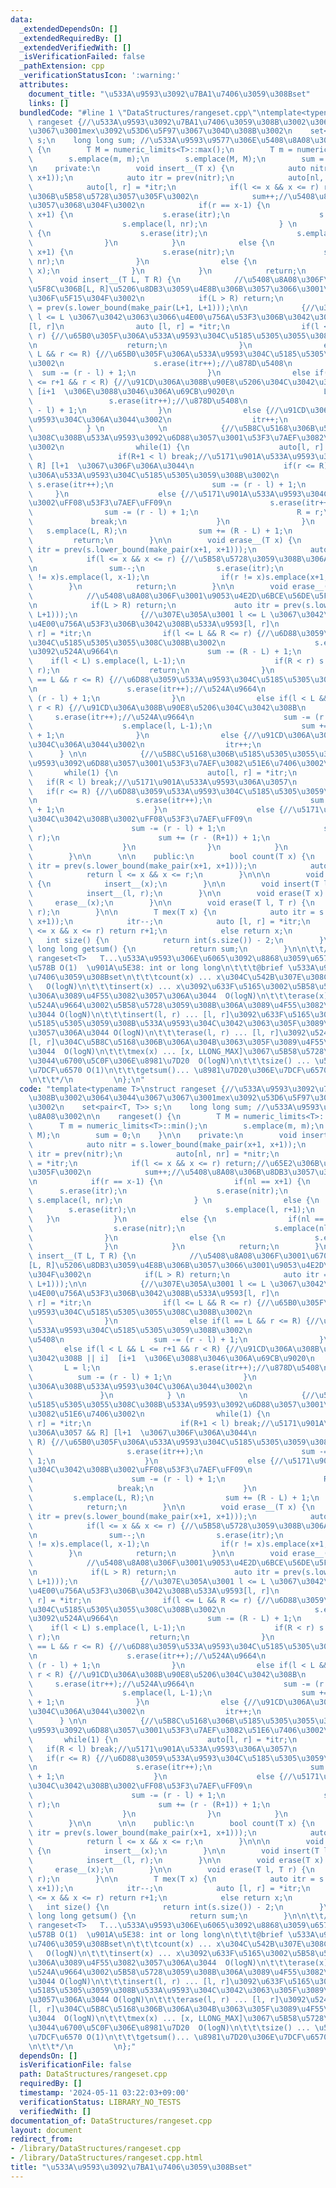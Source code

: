 ```yaml
---
data:
  _extendedDependsOn: []
  _extendedRequiredBy: []
  _extendedVerifiedWith: []
  _isVerificationFailed: false
  _pathExtension: cpp
  _verificationStatusIcon: ':warning:'
  attributes:
    document_title: "\u533A\u9593\u3092\u7BA1\u7406\u3059\u308Bset"
    links: []
  bundledCode: "#line 1 \"DataStructures/rangeset.cpp\"\ntemplate<typename T>\nstruct\
    \ rangeset {//\u533A\u9593\u3092\u7BA1\u7406\u3059\u308B\u3002\u3064\u3044\u3067\
    \u3067\u3001mex\u3092\u53D6\u5F97\u3067\u304D\u308B\u3002\n    set<pair<T, T>>\
    \ s;\n    long long sum; //\u533A\u9593\u9577\u306E\u5408\u8A08\u3002\n\n    rangeset()\
    \ {\n        T M = numeric_limits<T>::max();\n        T m = numeric_limits<T>::min();\n\
    \        s.emplace(m, m);\n        s.emplace(M, M);\n        sum = 0;\n    }\n\
    \n    private:\n        void insert__(T x) {\n            auto nitr = s.lower_bound(make_pair(x+1,\
    \ x+1));\n            auto itr = prev(nitr);\n            auto[nl, nr] = *nitr;\n\
    \            auto[l, r] = *itr;\n            if(l <= x && x <= r) return;//\u65E2\
    \u306B\u5B58\u5728\u3057\u305F\u3002\n            sum++;//\u5408\u8A08\u306B\u8DB3\
    \u3057\u3068\u304F\u3002\n            if(r == x-1) {\n                if(nl ==\
    \ x+1) {\n                    s.erase(itr);\n                    s.erase(nitr);\n\
    \                    s.emplace(l, nr);\n                } \n                else\
    \ {\n                    s.erase(itr);\n                    s.emplace(l, r+1);\n\
    \                }\n            }\n            else {\n                if(nl ==\
    \ x+1) {\n                    s.erase(nitr);\n                    s.emplace(nl-1,\
    \ nr);\n                }\n                else {\n                    s.emplace(x,\
    \ x);\n                }\n            }\n            return;\n        }\n\n  \
    \      void insert__(T L, T R) {\n            //\u5408\u8A08\u306F\u3001\u6700\
    \u5F8C\u306B[L, R]\u5206\u8DB3\u3059\u4E8B\u306B\u3057\u3066\u3001\u9053\u4E2D\
    \u306F\u5F15\u304F\u3002\n            if(L > R) return;\n            auto itr\
    \ = prev(s.lower_bound(make_pair(L+1, L+1)));\n\n            {//\u307E\u305A\u3001\
    \ l <= L \u3067\u3042\u3063\u3066\u4E00\u756A\u53F3\u306B\u3042\u308B\u533A\u9593\
    [l, r]\n                auto [l, r] = *itr;\n                if(l <= L && R <=\
    \ r) {//\u65B0\u305F\u306A\u533A\u9593\u304C\u5185\u5305\u3055\u308C\u308B\u3002\
    \n                    return;\n                }\n                else if(l ==\
    \ L && r <= R) {//\u65B0\u305F\u306A\u533A\u9593\u304C\u5185\u5305\u3059\u308B\
    \u3002\n                    s.erase(itr++);//\u878D\u5408\n                  \
    \  sum -= (r - l) + 1;\n                }\n                else if(l < L && L\
    \ <= r+1 && r < R) {//\u91CD\u306A\u308B\u90E8\u5206\u304C\u3042\u308B || i] \
    \ [i+1  \u306E\u3088\u3046\u306A\u69CB\u9020\n                    L = l;\n   \
    \                 s.erase(itr++);//\u878D\u5408\n                    sum -= (r\
    \ - l) + 1;\n                }\n                else {//\u91CD\u306A\u308B\u533A\
    \u9593\u304C\u306A\u3044\u3002\n                  itr++;\n                }\n\
    \            } \n            \n            {//\u5B8C\u5168\u306B\u5185\u5305\u3055\
    \u308C\u308B\u533A\u9593\u3092\u6D88\u3057\u3001\u53F3\u7AEF\u3082\u51E6\u7406\
    \u3002\n                while(1) {\n                    auto[l, r] = *itr;\n \
    \                   if(R+1 < l) break;//\u5171\u901A\u533A\u9593\u306A\u3057 &&\
    \ R] [l+1  \u3067\u306F\u306A\u3044\n                    if(r <= R) {//\u65B0\u305F\
    \u306A\u533A\u9593\u304C\u5185\u5305\u3059\u308B\u3002\n                     \
    \ s.erase(itr++);\n                      sum -= (r - l) + 1;\n               \
    \     }\n                    else {//\u5171\u901A\u533A\u9593\u304C\u3042\u308B\
    \u3002\uFF08\u53F3\u7AEF\uFF09\n                      s.erase(itr++);\n      \
    \                sum -= (r - l) + 1;\n                      R = r;\n         \
    \             break;\n                    }\n                }\n             \
    \   s.emplace(L, R);\n                sum += (R - L) + 1;\n            }\n   \
    \         return;\n        }\n\n        void erase__(T x) {\n            auto\
    \ itr = prev(s.lower_bound(make_pair(x+1, x+1)));\n            auto [l, r] = *itr;\n\
    \            if(l <= x && x <= r) {//\u5B58\u5728\u3059\u308B\u306A\u3089\u3070\
    \n                sum--;\n                s.erase(itr);\n                if(l\
    \ != x)s.emplace(l, x-1);\n                if(r != x)s.emplace(x+1, r);\n    \
    \        }\n            return;\n        }\n\n        void erase__(T L, T R) {\n\
    \            //\u5408\u8A08\u306F\u3001\u9053\u4E2D\u6BCE\u56DE\u5F15\u304F\u3002\
    \n            if(L > R) return;\n             auto itr = prev(s.lower_bound(make_pair(L+1,\
    \ L+1)));\n              {//\u307E\u305A\u3001 l <= L \u3067\u3042\u3063\u3066\
    \u4E00\u756A\u53F3\u306B\u3042\u308B\u533A\u9593[l, r]\n                auto [l,\
    \ r] = *itr;\n                if(l <= L && R <= r) {//\u6D88\u3059\u533A\u9593\
    \u304C\u5185\u5305\u3055\u308C\u308B\u3002\n                    s.erase(itr++);//\u9593\
    \u3092\u524A\u9664\n                    sum -= (R - L) + 1;\n                \
    \    if(l < L) s.emplace(l, L-1);\n                    if(R < r) s.emplace(R+1,\
    \ r);\n                    return;\n                }\n                else if(l\
    \ == L && r <= R) {//\u6D88\u3059\u533A\u9593\u304C\u5185\u5305\u3059\u308B\u3002\
    \n                    s.erase(itr++);//\u524A\u9664\n                    sum -=\
    \ (r - l) + 1;\n                }\n                else if(l < L && L <= r &&\
    \ r < R) {//\u91CD\u306A\u308B\u90E8\u5206\u304C\u3042\u308B\n               \
    \     s.erase(itr++);//\u524A\u9664\n                    sum -= (r - l) + 1;\n\
    \                    s.emplace(l, L-1);\n                    sum += (L-1 - l)\
    \ + 1;\n                }\n                else {//\u91CD\u306A\u308B\u533A\u9593\
    \u304C\u306A\u3044\u3002\n                  itr++;\n                }\n      \
    \      } \n\n            {//\u5B8C\u5168\u306B\u5185\u5305\u3055\u308C\u308B\u533A\
    \u9593\u3092\u6D88\u3057\u3001\u53F3\u7AEF\u3082\u51E6\u7406\u3002\n         \
    \       while(1) {\n                    auto[l, r] = *itr;\n                 \
    \   if(R < l) break;//\u5171\u901A\u533A\u9593\u306A\u3057\n                 \
    \   if(r <= R) {//\u6D88\u3059\u533A\u9593\u304C\u5185\u5305\u3059\u308B\u3002\
    \n                      s.erase(itr++);\n                      sum -= (r - l)\
    \ + 1;\n                    }\n                    else {//\u5171\u901A\u533A\u9593\
    \u304C\u3042\u308B\u3002\uFF08\u53F3\u7AEF\uFF09\n                      s.erase(itr++);\n\
    \                      sum -= (r - l) + 1;\n                      s.emplace(R+1,\
    \ r);\n                      sum += (r - (R+1)) + 1;\n                      break;\n\
    \                    }\n                }\n            }\n            return;\n\
    \        }\n\n      \n\n    public:\n        bool count(T x) {\n            auto\
    \ itr = prev(s.lower_bound(make_pair(x+1, x+1)));\n            auto [l, r] = *itr;\n\
    \            return l <= x && x <= r;\n        }\n\n\n        void insert(T x)\
    \ {\n            insert__(x);\n        }\n\n        void insert(T l, T r) {\n\
    \            insert__(l, r);\n        }\n\n        void erase(T x) {\n       \
    \     erase__(x);\n        }\n\n        void erase(T l, T r) {\n            erase__(l,\
    \ r);\n        }\n\n        T mex(T x) {\n            auto itr = s.lower_bound(make_pair(x+1,\
    \ x+1));\n            itr--;\n            auto [l, r] = *itr;\n            if(l\
    \ <= x && x <= r) return r+1;\n            else return x;\n        }\n\n     \
    \   int size() {\n            return int(s.size()) - 2;\n        }\n\n       \
    \ long long getsum() {\n            return sum;\n        }\n\n\t\t/*\n\t\t   \
    \ rangeset<T>   T...\u533A\u9593\u306E\u6065\u3092\u8868\u3059\u6574\u6570\u306E\
    \u578B O(1)  \u901A\u5E38: int or long long\n\t\t\t@brief \u533A\u9593\u3092\u7BA1\
    \u7406\u3059\u308Bset\n\t\t\tcount(x) ... x\u304C\u542B\u307E\u308C\u308B\u304B\
    \   O(logN)\n\t\t\tinsert(x) ... x\u3092\u633F\u5165\u3002\u5B58\u5728\u3059\u308B\
    \u306A\u3089\u4F55\u3082\u3057\u306A\u3044  O(logN)\n\t\t\terase(x) ... x\u3092\
    \u524A\u9664\u3002\u5B58\u5728\u3059\u308B\u306A\u3089\u4F55\u3082\u3057\u306A\
    \u3044 O(logN)\n\t\t\tinsert(l, r) ... [l, r]\u3092\u633F\u5165\u3002[l, r]\u3092\
    \u5185\u5305\u3059\u308B\u533A\u9593\u304C\u3042\u3063\u305F\u3089\u4F55\u3082\
    \u3057\u306A\u3044 O(logN)\n\t\t\terase(l, r) ... [l, r]\u3092\u524A\u9664\u3002\
    [l, r]\u304C\u5B8C\u5168\u306B\u306A\u304B\u3063\u305F\u3089\u4F55\u3057\u306A\
    \u3044  O(logN)\n\t\t\tmex(x) ... [x, LLONG_MAX]\u3067\u5B58\u5728\u3057\u306A\
    \u3044\u6700\u5C0F\u306E\u8981\u7D20  O(logN)\n\t\t\tsize() ... \u533A\u9593\u306E\
    \u7DCF\u6570 O(1)\n\t\t\tgetsum()... \u8981\u7D20\u306E\u7DCF\u6570 O(1)\n\t\t\
    \n\t\t*/\n         \n};\n"
  code: "template<typename T>\nstruct rangeset {//\u533A\u9593\u3092\u7BA1\u7406\u3059\
    \u308B\u3002\u3064\u3044\u3067\u3067\u3001mex\u3092\u53D6\u5F97\u3067\u304D\u308B\
    \u3002\n    set<pair<T, T>> s;\n    long long sum; //\u533A\u9593\u9577\u306E\u5408\
    \u8A08\u3002\n\n    rangeset() {\n        T M = numeric_limits<T>::max();\n  \
    \      T m = numeric_limits<T>::min();\n        s.emplace(m, m);\n        s.emplace(M,\
    \ M);\n        sum = 0;\n    }\n\n    private:\n        void insert__(T x) {\n\
    \            auto nitr = s.lower_bound(make_pair(x+1, x+1));\n            auto\
    \ itr = prev(nitr);\n            auto[nl, nr] = *nitr;\n            auto[l, r]\
    \ = *itr;\n            if(l <= x && x <= r) return;//\u65E2\u306B\u5B58\u5728\u3057\
    \u305F\u3002\n            sum++;//\u5408\u8A08\u306B\u8DB3\u3057\u3068\u304F\u3002\
    \n            if(r == x-1) {\n                if(nl == x+1) {\n              \
    \      s.erase(itr);\n                    s.erase(nitr);\n                   \
    \ s.emplace(l, nr);\n                } \n                else {\n            \
    \        s.erase(itr);\n                    s.emplace(l, r+1);\n             \
    \   }\n            }\n            else {\n                if(nl == x+1) {\n  \
    \                  s.erase(nitr);\n                    s.emplace(nl-1, nr);\n\
    \                }\n                else {\n                    s.emplace(x, x);\n\
    \                }\n            }\n            return;\n        }\n\n        void\
    \ insert__(T L, T R) {\n            //\u5408\u8A08\u306F\u3001\u6700\u5F8C\u306B\
    [L, R]\u5206\u8DB3\u3059\u4E8B\u306B\u3057\u3066\u3001\u9053\u4E2D\u306F\u5F15\
    \u304F\u3002\n            if(L > R) return;\n            auto itr = prev(s.lower_bound(make_pair(L+1,\
    \ L+1)));\n\n            {//\u307E\u305A\u3001 l <= L \u3067\u3042\u3063\u3066\
    \u4E00\u756A\u53F3\u306B\u3042\u308B\u533A\u9593[l, r]\n                auto [l,\
    \ r] = *itr;\n                if(l <= L && R <= r) {//\u65B0\u305F\u306A\u533A\
    \u9593\u304C\u5185\u5305\u3055\u308C\u308B\u3002\n                    return;\n\
    \                }\n                else if(l == L && r <= R) {//\u65B0\u305F\u306A\
    \u533A\u9593\u304C\u5185\u5305\u3059\u308B\u3002\n                    s.erase(itr++);//\u878D\
    \u5408\n                    sum -= (r - l) + 1;\n                }\n         \
    \       else if(l < L && L <= r+1 && r < R) {//\u91CD\u306A\u308B\u90E8\u5206\u304C\
    \u3042\u308B || i]  [i+1  \u306E\u3088\u3046\u306A\u69CB\u9020\n             \
    \       L = l;\n                    s.erase(itr++);//\u878D\u5408\n          \
    \          sum -= (r - l) + 1;\n                }\n                else {//\u91CD\
    \u306A\u308B\u533A\u9593\u304C\u306A\u3044\u3002\n                  itr++;\n \
    \               }\n            } \n            \n            {//\u5B8C\u5168\u306B\
    \u5185\u5305\u3055\u308C\u308B\u533A\u9593\u3092\u6D88\u3057\u3001\u53F3\u7AEF\
    \u3082\u51E6\u7406\u3002\n                while(1) {\n                    auto[l,\
    \ r] = *itr;\n                    if(R+1 < l) break;//\u5171\u901A\u533A\u9593\
    \u306A\u3057 && R] [l+1  \u3067\u306F\u306A\u3044\n                    if(r <=\
    \ R) {//\u65B0\u305F\u306A\u533A\u9593\u304C\u5185\u5305\u3059\u308B\u3002\n \
    \                     s.erase(itr++);\n                      sum -= (r - l) +\
    \ 1;\n                    }\n                    else {//\u5171\u901A\u533A\u9593\
    \u304C\u3042\u308B\u3002\uFF08\u53F3\u7AEF\uFF09\n                      s.erase(itr++);\n\
    \                      sum -= (r - l) + 1;\n                      R = r;\n   \
    \                   break;\n                    }\n                }\n       \
    \         s.emplace(L, R);\n                sum += (R - L) + 1;\n            }\n\
    \            return;\n        }\n\n        void erase__(T x) {\n            auto\
    \ itr = prev(s.lower_bound(make_pair(x+1, x+1)));\n            auto [l, r] = *itr;\n\
    \            if(l <= x && x <= r) {//\u5B58\u5728\u3059\u308B\u306A\u3089\u3070\
    \n                sum--;\n                s.erase(itr);\n                if(l\
    \ != x)s.emplace(l, x-1);\n                if(r != x)s.emplace(x+1, r);\n    \
    \        }\n            return;\n        }\n\n        void erase__(T L, T R) {\n\
    \            //\u5408\u8A08\u306F\u3001\u9053\u4E2D\u6BCE\u56DE\u5F15\u304F\u3002\
    \n            if(L > R) return;\n             auto itr = prev(s.lower_bound(make_pair(L+1,\
    \ L+1)));\n              {//\u307E\u305A\u3001 l <= L \u3067\u3042\u3063\u3066\
    \u4E00\u756A\u53F3\u306B\u3042\u308B\u533A\u9593[l, r]\n                auto [l,\
    \ r] = *itr;\n                if(l <= L && R <= r) {//\u6D88\u3059\u533A\u9593\
    \u304C\u5185\u5305\u3055\u308C\u308B\u3002\n                    s.erase(itr++);//\u9593\
    \u3092\u524A\u9664\n                    sum -= (R - L) + 1;\n                \
    \    if(l < L) s.emplace(l, L-1);\n                    if(R < r) s.emplace(R+1,\
    \ r);\n                    return;\n                }\n                else if(l\
    \ == L && r <= R) {//\u6D88\u3059\u533A\u9593\u304C\u5185\u5305\u3059\u308B\u3002\
    \n                    s.erase(itr++);//\u524A\u9664\n                    sum -=\
    \ (r - l) + 1;\n                }\n                else if(l < L && L <= r &&\
    \ r < R) {//\u91CD\u306A\u308B\u90E8\u5206\u304C\u3042\u308B\n               \
    \     s.erase(itr++);//\u524A\u9664\n                    sum -= (r - l) + 1;\n\
    \                    s.emplace(l, L-1);\n                    sum += (L-1 - l)\
    \ + 1;\n                }\n                else {//\u91CD\u306A\u308B\u533A\u9593\
    \u304C\u306A\u3044\u3002\n                  itr++;\n                }\n      \
    \      } \n\n            {//\u5B8C\u5168\u306B\u5185\u5305\u3055\u308C\u308B\u533A\
    \u9593\u3092\u6D88\u3057\u3001\u53F3\u7AEF\u3082\u51E6\u7406\u3002\n         \
    \       while(1) {\n                    auto[l, r] = *itr;\n                 \
    \   if(R < l) break;//\u5171\u901A\u533A\u9593\u306A\u3057\n                 \
    \   if(r <= R) {//\u6D88\u3059\u533A\u9593\u304C\u5185\u5305\u3059\u308B\u3002\
    \n                      s.erase(itr++);\n                      sum -= (r - l)\
    \ + 1;\n                    }\n                    else {//\u5171\u901A\u533A\u9593\
    \u304C\u3042\u308B\u3002\uFF08\u53F3\u7AEF\uFF09\n                      s.erase(itr++);\n\
    \                      sum -= (r - l) + 1;\n                      s.emplace(R+1,\
    \ r);\n                      sum += (r - (R+1)) + 1;\n                      break;\n\
    \                    }\n                }\n            }\n            return;\n\
    \        }\n\n      \n\n    public:\n        bool count(T x) {\n            auto\
    \ itr = prev(s.lower_bound(make_pair(x+1, x+1)));\n            auto [l, r] = *itr;\n\
    \            return l <= x && x <= r;\n        }\n\n\n        void insert(T x)\
    \ {\n            insert__(x);\n        }\n\n        void insert(T l, T r) {\n\
    \            insert__(l, r);\n        }\n\n        void erase(T x) {\n       \
    \     erase__(x);\n        }\n\n        void erase(T l, T r) {\n            erase__(l,\
    \ r);\n        }\n\n        T mex(T x) {\n            auto itr = s.lower_bound(make_pair(x+1,\
    \ x+1));\n            itr--;\n            auto [l, r] = *itr;\n            if(l\
    \ <= x && x <= r) return r+1;\n            else return x;\n        }\n\n     \
    \   int size() {\n            return int(s.size()) - 2;\n        }\n\n       \
    \ long long getsum() {\n            return sum;\n        }\n\n\t\t/*\n\t\t   \
    \ rangeset<T>   T...\u533A\u9593\u306E\u6065\u3092\u8868\u3059\u6574\u6570\u306E\
    \u578B O(1)  \u901A\u5E38: int or long long\n\t\t\t@brief \u533A\u9593\u3092\u7BA1\
    \u7406\u3059\u308Bset\n\t\t\tcount(x) ... x\u304C\u542B\u307E\u308C\u308B\u304B\
    \   O(logN)\n\t\t\tinsert(x) ... x\u3092\u633F\u5165\u3002\u5B58\u5728\u3059\u308B\
    \u306A\u3089\u4F55\u3082\u3057\u306A\u3044  O(logN)\n\t\t\terase(x) ... x\u3092\
    \u524A\u9664\u3002\u5B58\u5728\u3059\u308B\u306A\u3089\u4F55\u3082\u3057\u306A\
    \u3044 O(logN)\n\t\t\tinsert(l, r) ... [l, r]\u3092\u633F\u5165\u3002[l, r]\u3092\
    \u5185\u5305\u3059\u308B\u533A\u9593\u304C\u3042\u3063\u305F\u3089\u4F55\u3082\
    \u3057\u306A\u3044 O(logN)\n\t\t\terase(l, r) ... [l, r]\u3092\u524A\u9664\u3002\
    [l, r]\u304C\u5B8C\u5168\u306B\u306A\u304B\u3063\u305F\u3089\u4F55\u3057\u306A\
    \u3044  O(logN)\n\t\t\tmex(x) ... [x, LLONG_MAX]\u3067\u5B58\u5728\u3057\u306A\
    \u3044\u6700\u5C0F\u306E\u8981\u7D20  O(logN)\n\t\t\tsize() ... \u533A\u9593\u306E\
    \u7DCF\u6570 O(1)\n\t\t\tgetsum()... \u8981\u7D20\u306E\u7DCF\u6570 O(1)\n\t\t\
    \n\t\t*/\n         \n};"
  dependsOn: []
  isVerificationFile: false
  path: DataStructures/rangeset.cpp
  requiredBy: []
  timestamp: '2024-05-11 03:22:03+09:00'
  verificationStatus: LIBRARY_NO_TESTS
  verifiedWith: []
documentation_of: DataStructures/rangeset.cpp
layout: document
redirect_from:
- /library/DataStructures/rangeset.cpp
- /library/DataStructures/rangeset.cpp.html
title: "\u533A\u9593\u3092\u7BA1\u7406\u3059\u308Bset"
---
```

